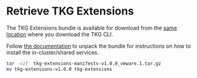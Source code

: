# Retrieve TKG Extensions

The TKG Extensions bundle is available for download from the [same location](https://my.vmware.com/en/web/vmware/info/slug/infrastructure_operations_management/vmware_tanzu_kubernetes_grid/1_x) where you download the TKG CLI.

Follow [the documentation](https://docs.vmware.com/en/VMware-Tanzu-Kubernetes-Grid/1.0/vmware-tanzu-kubernetes-grid-10/GUID-manage-instance-index.html#unpack-bundle) to unpack the bundle for instructions on how to install the in-cluster/shared services.
```bash
tar -xzf  tkg-extensions-manifests-v1.0.0_vmware.1.tar.gz
mv tkg-extensions-v1.0.0 tkg-extensions
```
